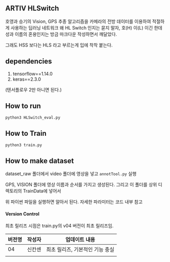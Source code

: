 ## ARTIV HLSwitch
호영과 승기의 Vision, GPS 추종 알고리즘을 카메라의 전방 데이터를 이용하여 적절하게 사용하는 딥러닝 네트워크
왜 HL Switch 인지는 묻지 말자, 호(H) 이(L) 이긴 한데 성과 이름의 혼용인지는 방금 마크다운 작성하면서 깨달았다.

그래도 HSS 보다는 HLS 라고 부르는게 입에 착착 붙는다.

 ## dependencies
  1. tensorflow==1.14.0
  2. keras==2.3.0

  (텐서플로우 2만 아니면 된다.)

## How to run
`python3 HLSwitch_eval.py`


## How to Train
`python3 train.py`

## How to make dataset
dataset_raw 폴더에서 video 폴더에 영상을 넣고 `annotTool.py` 실행

GPS, VISION 폴더에 영상 이름과 순서를 가지고 생성된다. 그리고 이 폴더를 상위 디렉토리의 TrainData에 넣어서

위 파이썬 파일을 실행하면 알아서 된다. 자세한 파라미터는 코드 내부 참고


#### Version Control

최초 릴리즈 시점은 train.py의 v04 버전이 최초 릴리즈임.

|버전명|작성자|업데이트 내용|
|---|---|---|
|04|신칸센|최초 릴리즈, 기본적인 기능 충실|
| | |
